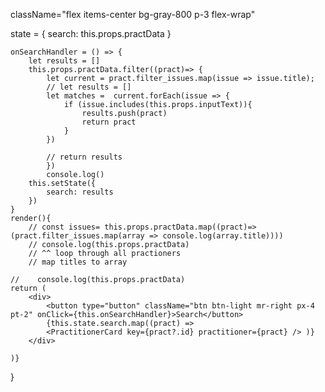 className="flex items-center bg-gray-800 p-3 flex-wrap"

state = {
        search: this.props.practData
    }


    onSearchHandler = () => {
        let results = []
        this.props.practData.filter((pract)=> {
            let current = pract.filter_issues.map(issue => issue.title);
            // let results = []
            let matches =  current.forEach(issue => {
                if (issue.includes(this.props.inputText)){
                    results.push(pract)
                    return pract
                }
            })
            
            // return results
            })
            console.log()
        this.setState({
            search: results
        }) 
    }
    render(){    
        // const issues= this.props.practData.map((pract)=> (pract.filter_issues.map(array => console.log(array.title))))
        // console.log(this.props.practData)
        // ^^ loop through all practioners
        // map titles to array 

    //    console.log(this.props.practData)
    return (
        <div>
            <button type="button" className="btn btn-light mr-right px-4 pt-2" onClick={this.onSearchHandler}>Search</button>
            {this.state.search.map((pract) => 
            <PractitionerCard key={pract?.id} practitioner={pract} /> )} 
        </div>
       
    )}
}